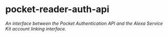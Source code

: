 # pocket-reader-auth-api
_An interface between the Pocket Authentication API and the Alexa Service Kit account linking interface._

